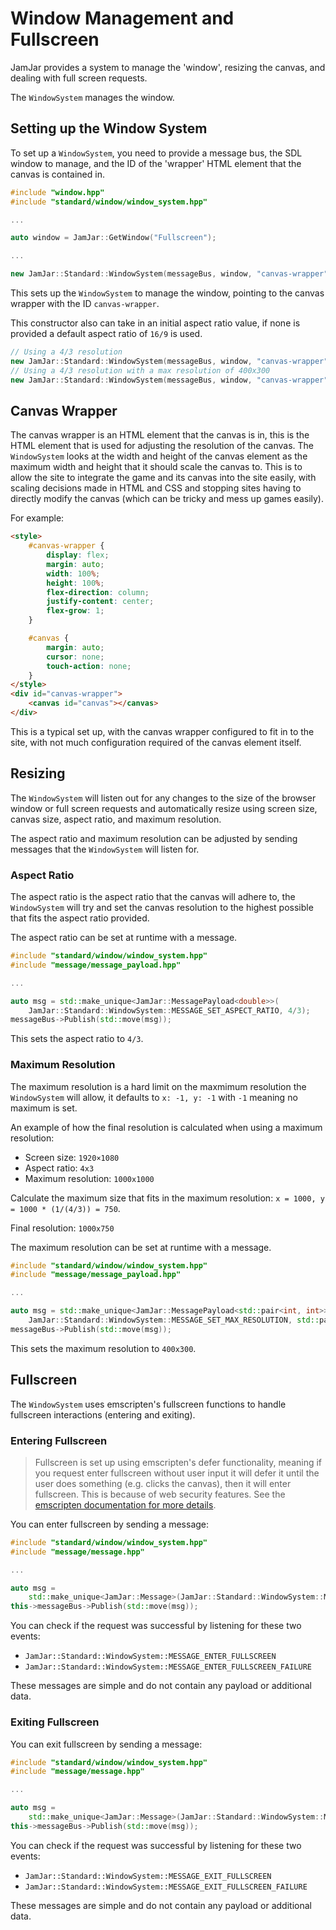 # Window Management and Fullscreen

JamJar provides a system to manage the 'window', resizing the canvas, and dealing with full screen requests.

The `WindowSystem` manages the window.

## Setting up the Window System

To set up a `WindowSystem`, you need to provide a message bus, the SDL window to manage, and the ID of the 'wrapper'
HTML element that the canvas is contained in.

```c++
#include "window.hpp"
#include "standard/window/window_system.hpp"

...

auto window = JamJar::GetWindow("Fullscreen");

...

new JamJar::Standard::WindowSystem(messageBus, window, "canvas-wrapper");
```

This sets up the `WindowSystem` to manage the window, pointing to the canvas wrapper with the ID `canvas-wrapper`.

This constructor also can take in an initial aspect ratio value, if none is provided a default aspect ratio of `16/9`
is used.

```c++
// Using a 4/3 resolution
new JamJar::Standard::WindowSystem(messageBus, window, "canvas-wrapper", 4/3);
// Using a 4/3 resolution with a max resolution of 400x300
new JamJar::Standard::WindowSystem(messageBus, window, "canvas-wrapper", 4/3, 400, 300);
```

## Canvas Wrapper

The canvas wrapper is an HTML element that the canvas is in, this is the HTML element that is used for adjusting the
resolution of the canvas. The `WindowSystem` looks at the width and height of the canvas element as the maximum width
and height that it should scale the canvas to. This is to allow the site to integrate the game and its canvas into the
site easily, with scaling decisions made in HTML and CSS and stopping sites having to directly modify the canvas (which
can be tricky and mess up games easily).

For example:

```html
<style>
    #canvas-wrapper {
        display: flex;
        margin: auto;
        width: 100%;
        height: 100%;
        flex-direction: column;
        justify-content: center;
        flex-grow: 1;
    }

    #canvas {
        margin: auto;
        cursor: none;
        touch-action: none;
    }
</style>
<div id="canvas-wrapper">
    <canvas id="canvas"></canvas>
</div>
```

This is a typical set up, with the canvas wrapper configured to fit in to the site, with not much configuration required
of the canvas element itself.

## Resizing

The `WindowSystem` will listen out for any changes to the size of the browser window or full screen requests and
automatically resize using screen size, canvas size, aspect ratio, and maximum resolution.

The aspect ratio and maximum resolution can be adjusted by sending messages that the `WindowSystem` will listen for.

### Aspect Ratio

The aspect ratio is the aspect ratio that the canvas will adhere to, the `WindowSystem` will try and set the canvas
resolution to the highest possible that fits the aspect ratio provided.

The aspect ratio can be set at runtime with a message.

```c++
#include "standard/window/window_system.hpp"
#include "message/message_payload.hpp"

...

auto msg = std::make_unique<JamJar::MessagePayload<double>>(
    JamJar::Standard::WindowSystem::MESSAGE_SET_ASPECT_RATIO, 4/3);
messageBus->Publish(std::move(msg));
```

This sets the aspect ratio to `4/3`.

### Maximum Resolution

The maximum resolution is a hard limit on the maxmimum resolution the `WindowSystem` will allow, it defaults to
`x: -1, y: -1` with `-1` meaning no maximum is set.

An example of how the final resolution is calculated when using a maximum resolution:

- Screen size: `1920×1080`
- Aspect ratio: `4x3`
- Maximum resolution: `1000x1000`

Calculate the maximum size that fits in the maximum resolution: `x = 1000, y = 1000 * (1/(4/3)) = 750`.

Final resolution: `1000x750`

The maximum resolution can be set at runtime with a message.

```c++
#include "standard/window/window_system.hpp"
#include "message/message_payload.hpp"

...

auto msg = std::make_unique<JamJar::MessagePayload<std::pair<int, int>>>(
    JamJar::Standard::WindowSystem::MESSAGE_SET_MAX_RESOLUTION, std::pair<int, int>(400, 300));
messageBus->Publish(std::move(msg));
```

This sets the maximum resolution to `400x300`.

## Fullscreen

The `WindowSystem` uses emscripten's fullscreen functions to handle fullscreen interactions (entering and exiting).

### Entering Fullscreen

> Fullscreen is set up using emscripten's defer functionality, meaning if you request enter fullscreen without user
> input it will defer it until the user does something (e.g. clicks the canvas), then it will enter fullscreen. This
> is because of web security features. See the [emscripten documentation for more
> details](https://emscripten.org/docs/api_reference/html5.h.html#functions-affected-by-web-security).

You can enter fullscreen by sending a message:

```c++
#include "standard/window/window_system.hpp"
#include "message/message.hpp"

...

auto msg =
    std::make_unique<JamJar::Message>(JamJar::Standard::WindowSystem::MESSAGE_REQUEST_ENTER_FULLSCREEN);
this->messageBus->Publish(std::move(msg));
```

You can check if the request was successful by listening for these two events:

- `JamJar::Standard::WindowSystem::MESSAGE_ENTER_FULLSCREEN`
- `JamJar::Standard::WindowSystem::MESSAGE_ENTER_FULLSCREEN_FAILURE`

These messages are simple and do not contain any payload or additional data.

### Exiting Fullscreen

You can exit fullscreen by sending a message:

```c++
#include "standard/window/window_system.hpp"
#include "message/message.hpp"

...

auto msg =
    std::make_unique<JamJar::Message>(JamJar::Standard::WindowSystem::MESSAGE_REQUEST_EXIT_FULLSCREEN);
this->messageBus->Publish(std::move(msg));
```

You can check if the request was successful by listening for these two events:

- `JamJar::Standard::WindowSystem::MESSAGE_EXIT_FULLSCREEN`
- `JamJar::Standard::WindowSystem::MESSAGE_EXIT_FULLSCREEN_FAILURE`

These messages are simple and do not contain any payload or additional data.
